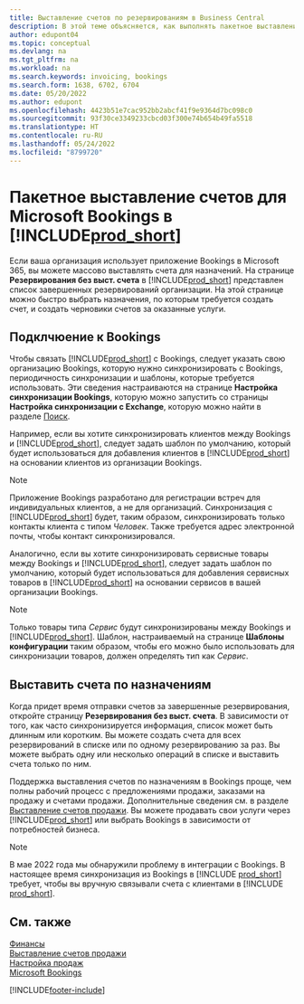 ```yaml
---
title: Выставление счетов по резервированиям в Business Central
description: В этой теме объясняется, как выполнять пакетное выставление счетов из Microsoft Bookings в Business Central.
author: edupont04
ms.topic: conceptual
ms.devlang: na
ms.tgt_pltfrm: na
ms.workload: na
ms.search.keywords: invoicing, bookings
ms.search.form: 1638, 6702, 6704
ms.date: 05/20/2022
ms.author: edupont
ms.openlocfilehash: 4423b51e7cac952bb2abcf41f9e9364d7bc098c0
ms.sourcegitcommit: 93f30ce3349233cbcd03f300e74b654b49fa5518
ms.translationtype: HT
ms.contentlocale: ru-RU
ms.lasthandoff: 05/24/2022
ms.locfileid: "8799720"
---
```

# <a name="bulk-invoicing-for-microsoft-bookings-in-prod_short"></a>Пакетное выставление счетов для Microsoft Bookings в [!INCLUDE[prod_short](includes/prod_short.md)]

Если ваша организация использует приложение Bookings в Microsoft 365, вы можете массово выставлять счета для назначений. На странице **Резервирования без выст. счета** в [!INCLUDE[prod_short](includes/prod_short.md)] представлен список завершенных резервирований организации. На этой странице можно быстро выбрать назначения, по которым требуется создать счет, и создать черновики счетов за оказанные услуги.  

## <a name="connect-to-bookings"></a>Подклчюение к Bookings

Чтобы связать [!INCLUDE[prod_short](includes/prod_short.md)] с Bookings, следует указать свою организацию Bookings, которую нужно синхронизировать с Bookings, периодичность синхронизации и шаблоны, которые требуется использовать. Эти сведения настраиваются на странице **Настройка синхронизации Bookings**, которую можно запустить со страницы **Настройка синхронизации с Exchange**, которую можно найти в разделе [Поиск](ui-search.md).  

Например, если вы хотите синхронизировать клиентов между Bookings и [!INCLUDE[prod_short](includes/prod_short.md)], следует задать шаблон по умолчанию, который будет использоваться для добавления клиентов в [!INCLUDE[prod_short](includes/prod_short.md)] на основании клиентов из организации Bookings.  

> [!NOTE]
> Приложение Bookings разработано для регистрации встреч для индивидуальных клиентов, а не для организаций. Синхронизация с [!INCLUDE[prod_short](includes/prod_short.md)] будет, таким образом, синхронизировать только контакты клиента с типом *Человек*. Также требуется адрес электронной почты, чтобы контакт синхронизировался.  

Аналогично, если вы хотите синхронизировать сервисные товары между Bookings и [!INCLUDE[prod_short](includes/prod_short.md)], следует задать шаблон по умолчанию, который будет использоваться для добавления сервисных товаров в [!INCLUDE[prod_short](includes/prod_short.md)] на основании сервисов в вашей организации Bookings.  

> [!NOTE]
> Только товары типа *Сервис* будут синхронизированы между Bookings и [!INCLUDE[prod_short](includes/prod_short.md)]. Шаблон, настраиваемый на странице **Шаблоны конфигурации** таким образом, чтобы его можно было использовать для синхронизации товаров, должен определять тип как *Сервис*.

## <a name="invoice-appointments"></a>Выставить счета по назначениям

Когда придет время отправки счетов за завершенные резервирования, откройте страницу **Резервирования без выст. счета**. В зависимости от того, как часто синхронизируется информация, список может быть длинным или коротким. Вы можете создать счета для всех резервирований в списке или по одному резервированию за раз. Вы можете выбрать одну или несколько операций в списке и выставить счета только по ним.  

Поддержка выставления счетов по назначениям в Bookings проще, чем полны рабочий процесс с предложениями продажи, заказами на продажу и счетами продажи. Дополнительные сведения см. в разделе [Выставление счетов продажи](sales-how-invoice-sales.md). Вы можете продавать свои услуги через [!INCLUDE[prod_short](includes/prod_short.md)] или выбрать Bookings в зависимости от потребностей бизнеса.  

> [!NOTE]
> В мае 2022 года мы обнаружили проблему в интеграции с Bookings. В настоящее время синхронизация из Bookings в [!INCLUDE [prod_short](includes/prod_short.md)] требует, чтобы вы вручную связывали счета с клиентами в [!INCLUDE [prod_short](includes/prod_short.md)].

## <a name="see-also"></a>См. также

[Финансы](finance.md)  
[Выставление счетов продажи](sales-how-invoice-sales.md)  
[Настройка продаж](sales-setup-sales.md)  
[Microsoft Bookings](https://products.office.com/business/scheduling-and-booking-app)  


[!INCLUDE[footer-include](includes/footer-banner.md)]